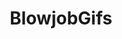 ---
title: BlowjobGifs
crosslinks:
- PornStarletHQ
- phloa
- HaleyRyder
- karleegrey
- CLOTHEDFEMALE_GIF
- lunackitsuen
- meetpornstar
- lookatmexxx
---